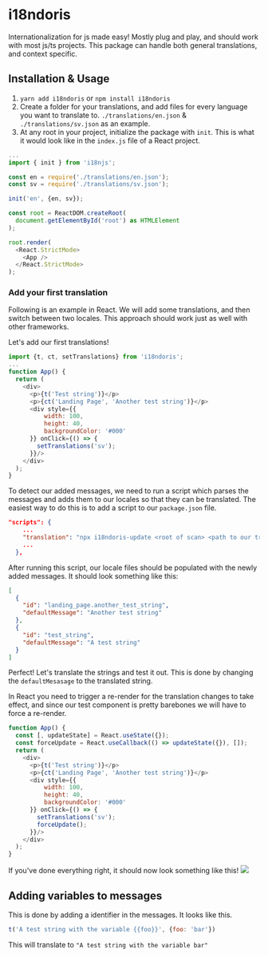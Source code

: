# i18ndoris
Internationalization for js made easy! Mostly plug and play, and should work with most js/ts projects. This package can handle both general translations, and context specific.

## Installation & Usage
1. `yarn add i18ndoris` or `npm install i18ndoris`
2. Create a folder for your translations, and add files for every language you want to translate to. `./translations/en.json` & `./translations/sv.json` as an example.
3. At any root in your project, initialize the package with `init`. This is what it would look like in the `index.js` file of a React project. 
```js
...
import { init } from 'i18njs';

const en = require('./translations/en.json');
const sv = require('./translations/sv.json');

init('en', {en, sv});

const root = ReactDOM.createRoot(
  document.getElementById('root') as HTMLElement
);

root.render(
  <React.StrictMode>
    <App />
  </React.StrictMode>
);
```


### Add your first translation
Following is an example in React. We will add some translations, and then switch between two locales. This approach should work just as well with other frameworks. 

Let's add our first translations!
```js
import {t, ct, setTranslations} from 'i18ndoris';
...
function App() {
  return (
    <div>
      <p>{t('Test string')}</p>
      <p>{ct('Landing Page', 'Another test string')}</p>
      <div style={{
          width: 100, 
          height: 40, 
          backgroundColor: '#000'
      }} onClick={() => {
        setTranslations('sv');
      }}/>
    </div>
  );
}
```
To detect our added messages, we need to run a script which parses the messages and adds them to our locales so that they can be translated. The easiest way to do this is to add a script to our `package.json` file.
```json
"scripts": {
    ...
    "translation": "npx i18ndoris-update <root of scan> <path to our translations dir>" // Example: npx i18ndoris-update ./src ./translations
    ...
  },
```
After running this script, our locale files should be populated with the newly added messages. It should look something like this:

```json
[
  {
    "id": "landing_page.another_test_string",
    "defaultMessage": "Another test string"
  },
  {
    "id": "test_string",
    "defaultMessage": "A test string"
  }
]
```

Perfect! Let's translate the strings and test it out. This is done by changing the `defaultMesasage` to the translated string.

In React you need to trigger a re-render for the translation changes to take effect, and since our test component is pretty barebones we will have to force a re-render.

```js
function App() {
  const [, updateState] = React.useState({});
  const forceUpdate = React.useCallback(() => updateState({}), []);
  return (
    <div>
      <p>{t('Test string')}</p>
      <p>{ct('Landing Page', 'Another test string')}</p>
      <div style={{
          width: 100, 
          height: 40, 
          backgroundColor: '#000'
      }} onClick={() => {
        setTranslations('sv');
        forceUpdate();
      }}/>
    </div>
  );
}
```

If you've done everything right, it should now look something like this!
![](https://media1.giphy.com/media/v1.Y2lkPTc5MGI3NjExOWNvamQ3Z3V6ZXF2YTBzejBsN21uOW85cmVibnAyaG15Z2VmbThzeiZlcD12MV9pbnRlcm5hbF9naWZfYnlfaWQmY3Q9Zw/NDbRQNIOj7ejpm2ikj/giphy.gif)

## Adding variables to messages
This is done by adding a identifier in the messages. It looks like this.
```js
t('A test string with the variable {{foo}}', {foo: 'bar'})
```

This will translate to `"A test string with the variable bar"`